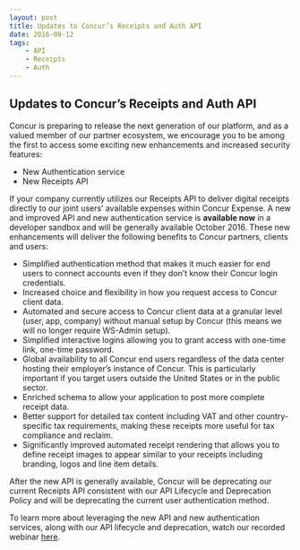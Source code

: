 ```yaml
---
layout: post
title: Updates to Concur’s Receipts and Auth API
date: 2016-09-12
tags:
    - API
    - Receipts
    - Auth
---
```



## Updates to Concur’s Receipts and Auth API

Concur is preparing to release the next generation of our platform, and as a valued member of our partner ecosystem, we encourage you to be among the first to access some exciting new enhancements and increased security features:  

+ New Authentication service 
+ New Receipts API  

If your company currently utilizes our Receipts API to deliver digital receipts directly to our joint users’ available expenses within Concur Expense. A new and improved API and new authentication service is **available now** in a developer sandbox and will be generally available October 2016. These new enhancements will deliver the following benefits to Concur partners, clients and users:  

+ Simplified authentication method that makes it much easier for end users to connect accounts even if they don’t know their Concur login credentials.
+ Increased choice and flexibility in how you request access to Concur client data. 
+ Automated and secure access to Concur client data at a granular level (user, app, company) without manual setup by Concur (this means we will no longer require WS-Admin setup).
+ Simplified interactive logins allowing you to grant access with one-time link, one-time password.
+ Global availability to all Concur end users regardless of the data center hosting their employer’s instance of Concur. This is particularly important if you target users outside the United States or in the public sector.
+ Enriched schema to allow your application to post more complete receipt data.
+ Better support for detailed tax content including VAT and other country-specific tax requirements, making these receipts more useful for tax compliance and reclaim.
+ Significantly improved automated receipt rendering that allows you to define receipt images to appear similar to your receipts including branding, logos and line item details.  

After the new API is generally available, Concur will be deprecating our current Receipts API consistent with our API Lifecycle and Deprecation Policy and will be deprecating the current user authentication method.  

To learn more about leveraging the new API and new authentication services, along with our API lifecycle and deprecation, watch our recorded webinar [here](https://concur.webex.com/ec3000/eventcenter/recording/recordAction.do?theAction=poprecord&siteurl=concur&entappname=url3000&internalRecordTicket=4832534b00000002fa91c2fb482322e75f7f7429c616d980ef26fe44b4aa1a9b06fadd45a692ae45&renewticket=0&isurlact=true&format=short&rnd=4840420241&RCID=7721e58bf44a43f1a962e47def439bc1&rID=102277217&needFilter=false&recordID=102277217&apiname=lsr.php&AT=pb&actappname=ec3000&&SP=EC&entactname=%2FnbrRecordingURL.do&actname=%2Feventcenter%2Fframe%2Fg.do).

